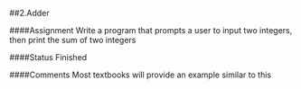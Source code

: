 ##2.Adder

####Assignment
Write a program that prompts a user to input two integers, then print the sum of two integers

####Status
Finished

####Comments
Most textbooks will provide an example similar to this